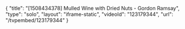 {
    "title": "[1508434378] Mulled Wine with Dried Nuts - Gordon Ramsay",
    "type": "solo",
    "layout": "iframe-static",
    "videoId": "123179344",
    "url": "\/tvpembed\/123179344"
}